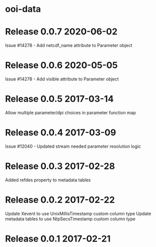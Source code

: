# ooi-data

# Release 0.0.7 2020-06-02

Issue #14278 - Add netcdf_name attribute to Parameter object

# Release 0.0.6 2020-05-05

Issue #14278 - Add visible attribute to Parameter object

# Release 0.0.5 2017-03-14

Allow multiple parameter/dpi choices in parameter function map

# Release 0.0.4 2017-03-09

Issue #12040 - Updated stream needed parameter resolution logic

# Release 0.0.3 2017-02-28

Added refdes property to metadata tables
    
# Release 0.0.2 2017-02-22

Update Xevent to use UnixMillisTimestamp custom column type
Update metadata tables to use NtpSecsTimestamp custom column type

# Release 0.0.1 2017-02-21
